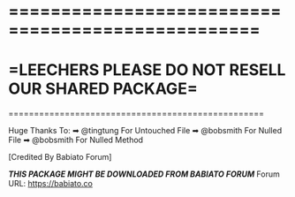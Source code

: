 ==================================================
==================================================
=LEECHERS PLEASE DO NOT RESELL OUR SHARED PACKAGE=
==================================================
==================================================

Huge Thanks To:
➡ @tingtung For Untouched File
➡ @bobsmith For Nulled File
➡ @bobsmith For Nulled Method

[Credited By Babiato Forum]

***THIS PACKAGE MIGHT BE DOWNLOADED FROM BABIATO FORUM***
Forum URL: https://babiato.co
